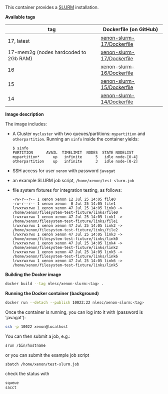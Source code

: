 This container provides a [SLURM](https://github.com/SchedMD/slurm/) installation. 

**Available tags**

| tag | Dockerfile (on GitHub)|
|---|---|
| 17, latest  | [xenon-slurm-17/Dockerfile](https://github.com/NLeSC/xenon-docker-images/blob/master/xenon-slurm-17/Dockerfile) |
| 17-mem2g (nodes hardcoded to 2Gb RAM) | [xenon-slurm-17/Dockerfile](https://github.com/NLeSC/xenon-docker-images/blob/master/xenon-slurm-17-memory/Dockerfile) |
| 16  | [xenon-slurm-16/Dockerfile](https://github.com/NLeSC/xenon-docker-images/blob/master/xenon-slurm-16/Dockerfile) |
| 15  | [xenon-slurm-15/Dockerfile](https://github.com/NLeSC/xenon-docker-images/blob/master/xenon-slurm-15/Dockerfile) |
| 14  | [xenon-slurm-14/Dockerfile](https://github.com/NLeSC/xenon-docker-images/blob/master/xenon-slurm-14/Dockerfile) |

**Image description**

The image includes:

- A Cluster ``mycluster`` with two queues/partitions: ``mypartition`` and ``otherpartition``. Running an ``sinfo`` inside the container yields:
    
    ```text
    $ sinfo
    PARTITION      AVAIL  TIMELIMIT  NODES  STATE NODELIST
    mypartition*      up   infinite      5   idle node-[0-4]
    otherpartition    up   infinite      3   idle node-[0-2]
    ```
    
- SSH access for user ``xenon`` with password ``javagat``
- an example SLURM job script, ``/home/xenon/test-slurm.job``
- file system fixtures for integration testing, as follows:
    
    ```text
    -rw-r--r-- 1 xenon xenon 12 Jul 25 14:05 file0
    -rw-r--r-- 1 xenon xenon  0 Jul 25 14:05 file1
    lrwxrwxrwx 1 xenon xenon 47 Jul 25 14:05 link0 -> /home/xenon/filesystem-test-fixture/links/file0
    lrwxrwxrwx 1 xenon xenon 47 Jul 25 14:05 link1 -> /home/xenon/filesystem-test-fixture/links/file1
    lrwxrwxrwx 1 xenon xenon 47 Jul 25 14:05 link2 -> /home/xenon/filesystem-test-fixture/links/file2
    lrwxrwxrwx 1 xenon xenon 47 Jul 25 14:05 link3 -> /home/xenon/filesystem-test-fixture/links/link0
    lrwxrwxrwx 1 xenon xenon 47 Jul 25 14:05 link4 -> /home/xenon/filesystem-test-fixture/links/link2
    lrwxrwxrwx 1 xenon xenon 47 Jul 25 14:05 link5 -> /home/xenon/filesystem-test-fixture/links/link6
    lrwxrwxrwx 1 xenon xenon 47 Jul 25 14:05 link6 -> /home/xenon/filesystem-test-fixture/links/link5
    ```
  
**Building the Docker image**

```bash
docker build --tag nlesc/xenon-slurm:<tag> .
```

**Running the Docker container (background)**

```bash
docker run --detach --publish 10022:22 nlesc/xenon-slurm:<tag>
```

Once the container is running, you can log into it with (password is 'javagat'):

```bash
ssh -p 10022 xenon@localhost
```

You can then submit a job, e.g.:

```bash
srun /bin/hostname
```

or you can submit the example job script

```bash
sbatch /home/xenon/test-slurm.job
```

check the status with 

```bash
squeue
sacct
```




